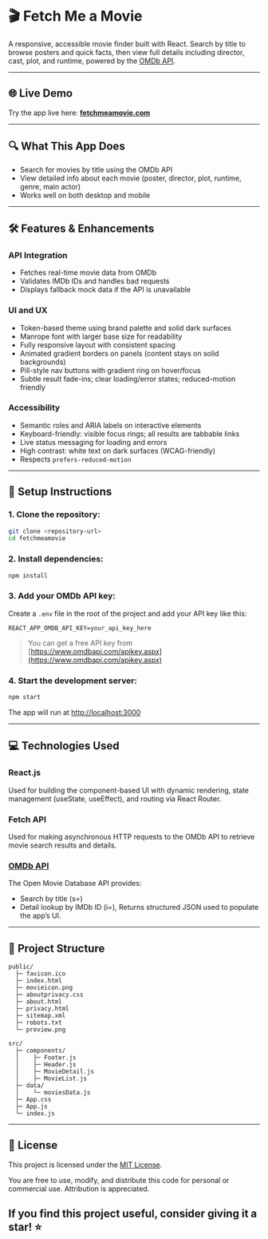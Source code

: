 # 🎬 Fetch Me a Movie

A responsive, accessible movie finder built with React. Search by title to browse posters and quick facts, then view full details including director, cast, plot, and runtime, powered by the [OMDb API](https://www.omdbapi.com/).

---

## 🌐 Live Demo

Try the app live here: **[fetchmeamovie.com](https://fetchmeamovie.com)**

---

## 🔍 What This App Does

- Search for movies by title using the OMDb API
- View detailed info about each movie (poster, director, plot, runtime, genre, main actor)
- Works well on both desktop and mobile

---

## 🛠 Features & Enhancements

### API Integration
- Fetches real-time movie data from OMDb
- Validates IMDb IDs and handles bad requests 
- Displays fallback mock data if the API is unavailable

### UI and UX
- Token-based theme using brand palette and solid dark surfaces
- Manrope font with larger base size for readability
- Fully responsive layout with consistent spacing
- Animated gradient borders on panels (content stays on solid backgrounds)
- Pill-style nav buttons with gradient ring on hover/focus
- Subtle result fade-ins; clear loading/error states; reduced-motion friendly

### Accessibility
- Semantic roles and ARIA labels on interactive elements
- Keyboard-friendly: visible focus rings; all results are tabbable links
- Live status messaging for loading and errors
- High contrast: white text on dark surfaces (WCAG-friendly)
- Respects `prefers-reduced-motion`

---

## 🚀 Setup Instructions

### 1. Clone the repository:
```bash
git clone <repository-url>
cd fetchmeamovie
```

### 2. Install dependencies:
```bash
npm install
```

### 3. Add your OMDb API key:

Create a `.env` file in the root of the project and add your API key like this:

```env
REACT_APP_OMDB_API_KEY=your_api_key_here
```

> You can get a free API key from [https://www.omdbapi.com/apikey.aspx](https://www.omdbapi.com/apikey.aspx)

### 4. Start the development server:
```bash
npm start
```

The app will run at [http://localhost:3000](http://localhost:3000)

---

## 💻 Technologies Used

### React.js  
Used for building the component-based UI with dynamic rendering, state management (useState, useEffect), and routing via React Router.

### Fetch API  
Used for making asynchronous HTTP requests to the OMDb API to retrieve movie search results and details.

### [OMDb API](https://www.omdbapi.com/)  
The Open Movie Database API provides:
- Search by title (s=)
- Detail lookup by IMDb ID (i=), Returns structured JSON used to populate the app’s UI.

---

## 📁 Project Structure

```
public/
  ├─ favicon.ico
  ├─ index.html
  ├─ movieicon.png
  ├─ aboutprivacy.css 
  ├─ about.html
  ├─ privacy.html
  ├─ sitemap.xml
  ├─ robots.txt
  └─ preview.png

src/
  ├─ components/
  │    ├─ Footer.js
  │    ├─ Header.js
  │    ├─ MovieDetail.js
  │    ├─ MovieList.js
  ├─ data/
  │    └─ moviesData.js
  ├─ App.css
  ├─ App.js
  └─ index.js
```

---

## 📜 License

This project is licensed under the [MIT License](./LICENSE.txt).

You are free to use, modify, and distribute this code for personal or commercial use. Attribution is appreciated.

## If you find this project useful, consider giving it a star! ⭐


